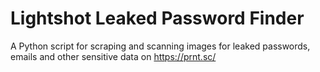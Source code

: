 # Lightshot Leaked Password Finder
A Python script for scraping and scanning images for leaked passwords, emails and other sensitive data on https://prnt.sc/
